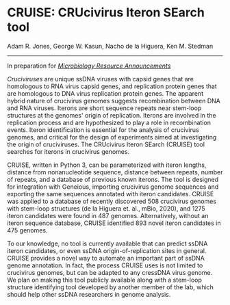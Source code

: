 # CRUISE: CRUcivirus Iteron SEarch tool
Adam R. Jones, George W. Kasun, Nacho de la Higuera, Ken M. Stedman

---

In preparation for [*Microbiology Resource Announcements*](mra.asm.org)

*Cruciviruses* are unique ssDNA viruses with capsid genes that are homologous to RNA virus capsid genes, and replication protein genes that are homologous to DNA virus replication protein genes. The apparent hybrid nature of crucivirus genomes suggests recombination between DNA and RNA viruses. Iterons are short sequence repeats near stem-loop structures at the genomes' origin of replication. Iterons are involved in the replication process and are hypothesized to play a role in recombination events. Iteron identification is essential for the analysis of crucivirus genomes, and critical for the design of experiments aimed at investigating the origin of cruciviruses. The CRUcivirus Iteron SEarch (CRUISE) tool searches for iterons in crucivirus genomes.

CRUISE, written in Python 3, can be parameterized with iteron lengths, distance from nonanucleotide sequence, distance between repeats, number of repeats, and a database of previous known iterons. The tool is designed for integration with Geneious, importing crucivirus genome sequences and exporting the same sequences annotated with iteron candidates. CRUISE was applied to a database of recently discovered 508 crucivirus genomes with stem-loop structures (de la Higuera et. al., mBio, 2020), and 1275 iteron candidates were found in 487 genomes. Alternatively, without an iteron sequence database, CRUISE identified 893 novel iteron candidates in 475 genomes.

To our knowledge, no tool is currently available that can predict ssDNA iteron candidates, or even ssDNA origin-of-replication sites in general. CRUISE provides a novel way to automate an important part of ssDNA genome annotation. In fact, the process CRUISE uses is not limited to crucivirus genomes, but can be adapted to any cressDNA virus genome. We plan on making this tool publicly available along with a stem-loop structure identifying tool developed by another member of the lab, which should help other ssDNA researchers in genome analysis.

